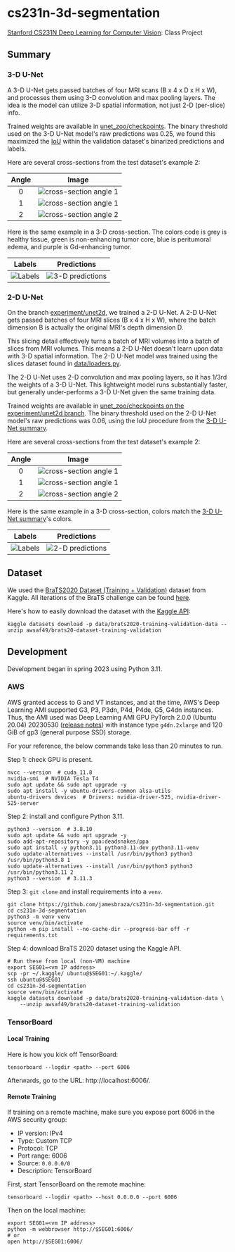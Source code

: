 # cs231n-3d-segmentation

[Stanford CS231N Deep Learning for Computer Vision][1]: Class Project

## Summary

<a name="3d_unet_summary"></a>

### 3-D U-Net

A 3-D U-Net gets passed batches of four MRI scans (B x 4 x D x H x W),
and processes them using 3-D convolution and max pooling layers.
The idea is the model can utilize 3-D spatial information,
not just 2-D (per-slice) info.

Trained weights are available in [unet_zoo/checkpoints](unet_zoo/checkpoints).
The binary threshold used on the 3-D U-Net model's raw predictions was 0.25,
we found this maximized the [IoU](https://en.wikipedia.org/wiki/Jaccard_index)
within the validation dataset's binarized predictions and labels.

Here are several cross-sections from the test dataset's example 2:

| Angle |                                 Image                                 |
| :---: | :-------------------------------------------------------------------: |
|   0   | ![cross-section angle 1](docs/assets/unet3d_inference_ex2_angle0.png) |
|   1   | ![cross-section angle 1](docs/assets/unet3d_inference_ex2_angle1.png) |
|   2   | ![cross-section angle 2](docs/assets/unet3d_inference_ex2_angle2.png) |

Here is the same example in a 3-D cross-section.
The colors code is
grey is healthy tissue,
green is non-enhancing tumor core,
blue is peritumoral edema,
and purple is Gd-enhancing tumor.

|                            Labels                             |                                    Predictions                                     |
| :-----------------------------------------------------------: | :--------------------------------------------------------------------------------: |
| ![Labels](<docs/assets/labels_ex2_ear(60,%20210,%20300).png>) | ![3-D predictions](<docs/assets/unet3d_predictions_ex2_ear(60,%20210,%20300).png>) |

### 2-D U-Net

On the branch [experiment/unet2d][2], we trained a 2-D U-Net.
A 2-D U-Net gets passed batches of four MRI slices (B x 4 x H x W),
where the batch dimension B is actually the original MRI's depth dimension D.

This slicing detail effectively turns a batch of MRI volumes
into a batch of slices from MRI volumes.
This means a 2-D U-Net doesn't learn upon data with 3-D spatial information.
The 2-D U-Net model was trained using the slices dataset
found in [data/loaders.py](data/loaders.py).

The 2-D U-Net uses 2-D convolution and max pooling layers,
so it has 1/3rd the weights of a 3-D U-Net.
This lightweight model runs substantially faster,
but generally under-performs a 3-D U-Net given the same training data.

Trained weights are available in
[unet_zoo/checkpoints on the experiment/unet2d branch][7].
The binary threshold used on the 2-D U-Net model's raw predictions was 0.06,
using the IoU procedure from the [3-D U-Net summary](#3d_unet_summary).

Here are several cross-sections from the test dataset's example 2:

| Angle |                                 Image                                 |
| :---: | :-------------------------------------------------------------------: |
|   0   | ![cross-section angle 1](docs/assets/unet2d_inference_ex2_angle0.png) |
|   1   | ![cross-section angle 1](docs/assets/unet2d_inference_ex2_angle1.png) |
|   2   | ![cross-section angle 2](docs/assets/unet2d_inference_ex2_angle2.png) |

Here is the same example in a 3-D cross-section,
colors match the [3-D U-Net summary](#3d_unet_summary)'s colors.

|                            Labels                             |                                    Predictions                                     |
| :-----------------------------------------------------------: | :--------------------------------------------------------------------------------: |
| ![Labels](<docs/assets/labels_ex2_ear(60,%20210,%20300).png>) | ![2-D predictions](<docs/assets/unet2d_predictions_ex2_ear(60,%20210,%20300).png>) |

## Dataset

We used the [BraTS2020 Dataset (Training + Validation)][5] dataset from Kaggle.
All iterations of the BraTS challenge can be found [here][3].

Here's how to easily download the dataset with the [Kaggle API][4]:

```console
kaggle datasets download -p data/brats2020-training-validation-data --unzip awsaf49/brats20-dataset-training-validation
```

## Development

Development began in spring 2023 using Python 3.11.

### AWS

AWS granted access to G and VT instances, and at the time,
AWS's Deep Learning AMI supported G3, P3, P3dn, P4d, P4de, G5, G4dn instances.
Thus, the AMI used was
Deep Learning AMI GPU PyTorch 2.0.0 (Ubuntu 20.04) 20230530 ([release notes][6])
with instance type `g4dn.2xlarge`
and 120 GiB of gp3 (general purpose SSD) storage.

For your reference, the below commands take less than 20 minutes to run.

Step 1: check GPU is present.

```shell
nvcc --version  # cuda_11.8
nvidia-smi  # NVIDIA Tesla T4
sudo apt update && sudo apt upgrade -y
sudo apt install -y ubuntu-drivers-common alsa-utils
ubuntu-drivers devices  # Drivers: nvidia-driver-525, nvidia-driver-525-server
```

Step 2: install and configure Python 3.11.

```shell
python3 --version  # 3.8.10
sudo apt update && sudo apt upgrade -y
sudo add-apt-repository -y ppa:deadsnakes/ppa
sudo apt install -y python3.11 python3.11-dev python3.11-venv
sudo update-alternatives --install /usr/bin/python3 python3 /usr/bin/python3.8 1
sudo update-alternatives --install /usr/bin/python3 python3 /usr/bin/python3.11 2
python3 --version  # 3.11.3
```

Step 3: `git clone` and install requirements into a `venv`.

```shell
git clone https://github.com/jamesbraza/cs231n-3d-segmentation.git
cd cs231n-3d-segmentation
python3 -m venv venv
source venv/bin/activate
python -m pip install --no-cache-dir --progress-bar off -r requirements.txt
```

Step 4: download BraTS 2020 dataset using the Kaggle API.

```shell
# Run these from local (non-VM) machine
export SEG01=<vm IP address>
scp -pr ~/.kaggle/ ubuntu@$SEG01:~/.kaggle/
ssh ubuntu@$SEG01
cd cs231n-3d-segmentation
source venv/bin/activate
kaggle datasets download -p data/brats2020-training-validation-data \
    --unzip awsaf49/brats20-dataset-training-validation
```

### TensorBoard

#### Local Training

Here is how you kick off TensorBoard:

```shell
tensorboard --logdir <path> --port 6006
```

Afterwards, go to the URL: http://localhost:6006/.

#### Remote Training

If training on a remote machine, make sure you expose port 6006
in the AWS security group:

- IP version: IPv4
- Type: Custom TCP
- Protocol: TCP
- Port range: 6006
- Source: `0.0.0.0/0`
- Description: TensorBoard

First, start TensorBoard on the remote machine:

```shell
tensorboard --logdir <path> --host 0.0.0.0 --port 6006
```

Then on the local machine:

```shell
export SEG01=<vm IP address>
python -m webbrowser http://$SEG01:6006/
# or
open http://$SEG01:6006/
```

[1]: http://cs231n.stanford.edu/
[2]: https://github.com/jamesbraza/cs231n-3d-segmentation/tree/experiment/unet2d
[3]: https://www.med.upenn.edu/cbica/brats/
[4]: https://github.com/Kaggle/kaggle-api
[5]: https://www.kaggle.com/datasets/awsaf49/brats20-dataset-training-validation
[6]: https://aws.amazon.com/releasenotes/aws-deep-learning-ami-gpu-pytorch-2-0-ubuntu-20-04/
[7]: https://github.com/jamesbraza/cs231n-3d-segmentation/tree/experiment/unet2d/unet_zoo/checkpoints
